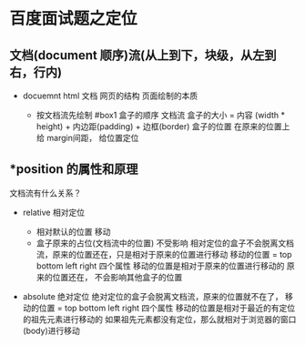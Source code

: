 # 百度面试题之定位

## 文档(document 顺序)流(从上到下，块级，从左到右，行内)
- docuemnt html 文档
  网页的结构
  页面绘制的本质

  - 按文档流先绘制 #box1
    盒子的顺序 文档流
    盒子的大小 = 内容 (width * height) + 内边距(padding) + 边框(border)
    盒子的位置 在原来的位置上给 margin间距， 给位置定位

## *position 的属性和原理
  文档流有什么关系？
  - relative 相对定位
    - 相对默认的位置 移动
    - 盒子原来的占位(文档流中的位置) 不受影响
    相对定位的盒子不会脱离文档流，原来的位置还在，只是相对于原来的位置进行移动
    移动的位置 = top bottom left right 四个属性
    移动的位置是相对于原来的位置进行移动的
    原来的位置还在， 不会影响其他盒子的位置

  - absolute 绝对定位
    绝对定位的盒子会脱离文档流，原来的位置就不在了，
    移动的位置 = top bottom left right 四个属性
    移动的位置是相对于最近的有定位的祖先元素进行移动的
    如果祖先元素都没有定位，那么就相对于浏览器的窗口(body)进行移动